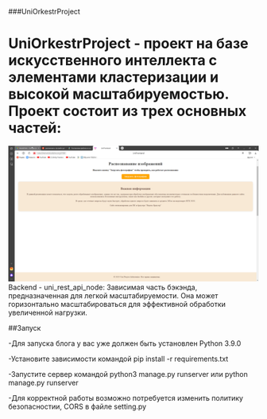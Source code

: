 ###UniOrkestrProject
# UniOrkestrProject - проект на базе искусственного интеллекта с элементами кластеризации и высокой масштабируемостью. Проект состоит из трех основных частей:
![train_batch2521](https://github.com/MaxTube-dot/Asserts/blob/master/browser_w0omazXrbT.gif)
Backend - uni_rest_api_node: Зависимая часть бэкэнда, предназначенная для легкой масштабируемости. Она может горизонтально масштабироваться для эффективной обработки увеличенной нагрузки.

##Запуск

-Для запуска блога у вас уже должен быть установлен Python 3.9.0

-Установите зависимости командой pip install -r requirements.txt

-Запустите сервер командой python3 manage.py runserver или python manage.py runserver

-Для корректной работы возможно потребуется изменить политику безопасностии, CORS в файле setting.py 
